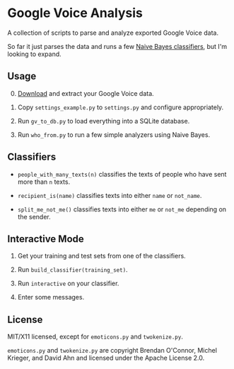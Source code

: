 Google Voice Analysis
=====================

A collection of scripts to parse and analyze exported Google Voice data.

So far it just parses the data and runs a few [Naive Bayes classifiers](http://en.wikipedia.org/wiki/Naive_Bayes_classifier), but
I'm looking to expand.

Usage
-----

0. [Download](https://www.google.com/takeout/?pli=1#custom:voice) and extract your Google Voice data.

1. Copy `settings_example.py` to `settings.py` and configure appropriately.

2. Run `gv_to_db.py` to load everything into a SQLite database.

3. Run `who_from.py` to run a few simple analyzers using Naive Bayes.

Classifiers
---------

- `people_with_many_texts(n)` classifies the texts of people who have sent more than `n` texts.

- `recipient_is(name)` classifies texts into either `name` or `not_name`.

- `split_me_not_me()` classifies texts into either `me` or `not_me` depending on the sender.

Interactive Mode
----------------

1. Get your training and test sets from one of the classifiers.

2. Run `build_classifier(training_set)`.

3. Run `interactive` on your classifier.

4. Enter some messages.

License
-------

MIT/X11 licensed, except for `emoticons.py` and `twokenize.py`.

`emoticons.py` and `twokenize.py` are copyright Brendan O'Connor, Michel Krieger, and David Ahn and licensed under the Apache License 2.0.
